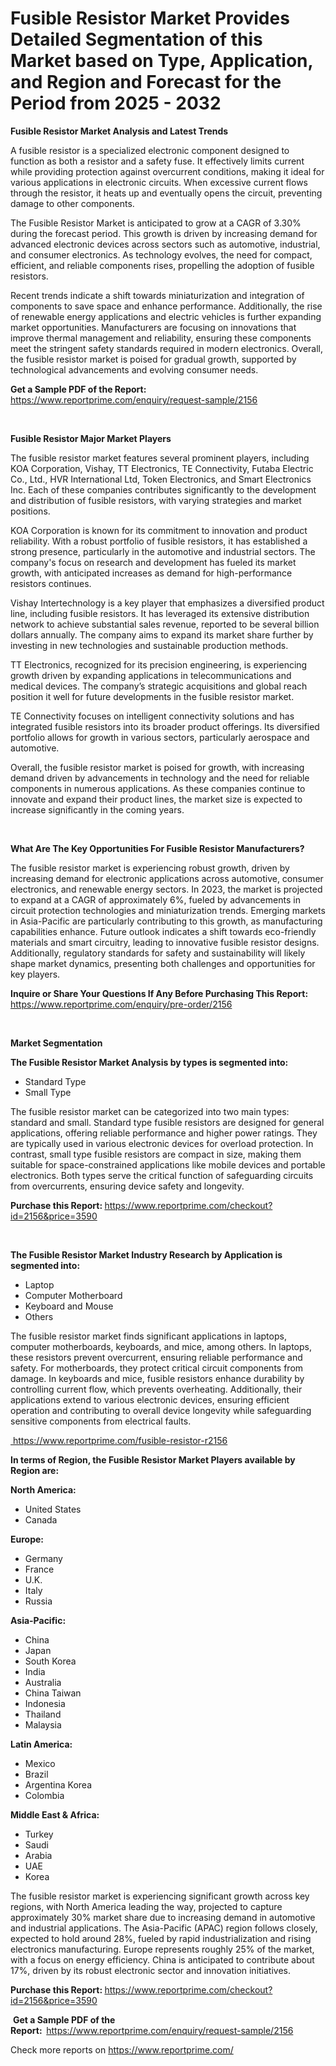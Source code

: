 <p><h1>Fusible Resistor Market Provides Detailed Segmentation of this Market based on Type, Application, and Region and Forecast for the Period from 2025 - 2032</h1></p><p><strong>Fusible Resistor Market Analysis and Latest Trends</strong></p>
<p><p>A fusible resistor is a specialized electronic component designed to function as both a resistor and a safety fuse. It effectively limits current while providing protection against overcurrent conditions, making it ideal for various applications in electronic circuits. When excessive current flows through the resistor, it heats up and eventually opens the circuit, preventing damage to other components.</p><p>The Fusible Resistor Market is anticipated to grow at a CAGR of 3.30% during the forecast period. This growth is driven by increasing demand for advanced electronic devices across sectors such as automotive, industrial, and consumer electronics. As technology evolves, the need for compact, efficient, and reliable components rises, propelling the adoption of fusible resistors. </p><p>Recent trends indicate a shift towards miniaturization and integration of components to save space and enhance performance. Additionally, the rise of renewable energy applications and electric vehicles is further expanding market opportunities. Manufacturers are focusing on innovations that improve thermal management and reliability, ensuring these components meet the stringent safety standards required in modern electronics. Overall, the fusible resistor market is poised for gradual growth, supported by technological advancements and evolving consumer needs.</p></p>
<p><strong>Get a Sample PDF of the Report:&nbsp;</strong> <a href="https://www.reportprime.com/enquiry/request-sample/2156?utm_campaign=2314&utm_medium=2&utm_source=Github&utm_content=ia&utm_term=18032025&utm_id=fusible-resistor">https://www.reportprime.com/enquiry/request-sample/2156</a></p>
<p>&nbsp;</p>
<p><strong>Fusible Resistor Major Market Players</strong></p>
<p><p>The fusible resistor market features several prominent players, including KOA Corporation, Vishay, TT Electronics, TE Connectivity, Futaba Electric Co., Ltd., HVR International Ltd, Token Electronics, and Smart Electronics Inc. Each of these companies contributes significantly to the development and distribution of fusible resistors, with varying strategies and market positions.</p><p>KOA Corporation is known for its commitment to innovation and product reliability. With a robust portfolio of fusible resistors, it has established a strong presence, particularly in the automotive and industrial sectors. The company's focus on research and development has fueled its market growth, with anticipated increases as demand for high-performance resistors continues.</p><p>Vishay Intertechnology is a key player that emphasizes a diversified product line, including fusible resistors. It has leveraged its extensive distribution network to achieve substantial sales revenue, reported to be several billion dollars annually. The company aims to expand its market share further by investing in new technologies and sustainable production methods.</p><p>TT Electronics, recognized for its precision engineering, is experiencing growth driven by expanding applications in telecommunications and medical devices. The company’s strategic acquisitions and global reach position it well for future developments in the fusible resistor market.</p><p>TE Connectivity focuses on intelligent connectivity solutions and has integrated fusible resistors into its broader product offerings. Its diversified portfolio allows for growth in various sectors, particularly aerospace and automotive.</p><p>Overall, the fusible resistor market is poised for growth, with increasing demand driven by advancements in technology and the need for reliable components in numerous applications. As these companies continue to innovate and expand their product lines, the market size is expected to increase significantly in the coming years.</p></p>
<p>&nbsp;</p>
<p><strong>What Are The Key Opportunities For Fusible Resistor Manufacturers?</strong></p>
<p><p>The fusible resistor market is experiencing robust growth, driven by increasing demand for electronic applications across automotive, consumer electronics, and renewable energy sectors. In 2023, the market is projected to expand at a CAGR of approximately 6%, fueled by advancements in circuit protection technologies and miniaturization trends. Emerging markets in Asia-Pacific are particularly contributing to this growth, as manufacturing capabilities enhance. Future outlook indicates a shift towards eco-friendly materials and smart circuitry, leading to innovative fusible resistor designs. Additionally, regulatory standards for safety and sustainability will likely shape market dynamics, presenting both challenges and opportunities for key players.</p></p>
<p><strong>Inquire or Share Your Questions If Any Before Purchasing This Report:</strong> <a href="https://www.reportprime.com/enquiry/pre-order/2156?utm_campaign=2314&utm_medium=2&utm_source=Github&utm_content=ia&utm_term=18032025&utm_id=fusible-resistor">https://www.reportprime.com/enquiry/pre-order/2156</a></p>
<p>&nbsp;</p>
<p><strong>Market Segmentation</strong></p>
<p><strong>The Fusible Resistor Market Analysis by types is segmented into:</strong></p>
<p><ul><li>Standard Type</li><li>Small Type</li></ul></p>
<p><p>The fusible resistor market can be categorized into two main types: standard and small. Standard type fusible resistors are designed for general applications, offering reliable performance and higher power ratings. They are typically used in various electronic devices for overload protection. In contrast, small type fusible resistors are compact in size, making them suitable for space-constrained applications like mobile devices and portable electronics. Both types serve the critical function of safeguarding circuits from overcurrents, ensuring device safety and longevity.</p></p>
<p><strong>Purchase this Report:&nbsp;</strong><a href="https://www.reportprime.com/checkout?id=2156&price=3590&utm_campaign=2314&utm_medium=2&utm_source=Github&utm_content=ia&utm_term=18032025&utm_id=fusible-resistor">https://www.reportprime.com/checkout?id=2156&price=3590</a></p>
<p>&nbsp;</p>
<p><strong>The Fusible Resistor Market Industry Research by Application is segmented into:</strong></p>
<p><ul><li>Laptop</li><li>Computer Motherboard</li><li>Keyboard and Mouse</li><li>Others</li></ul></p>
<p><p>The fusible resistor market finds significant applications in laptops, computer motherboards, keyboards, and mice, among others. In laptops, these resistors prevent overcurrent, ensuring reliable performance and safety. For motherboards, they protect critical circuit components from damage. In keyboards and mice, fusible resistors enhance durability by controlling current flow, which prevents overheating. Additionally, their applications extend to various electronic devices, ensuring efficient operation and contributing to overall device longevity while safeguarding sensitive components from electrical faults.</p></p>
<p><a href="https://www.reportprime.com/fusible-resistor-r2156?utm_campaign=2314&utm_medium=2&utm_source=Github&utm_content=ia&utm_term=18032025&utm_id=fusible-resistor">&nbsp;https://www.reportprime.com/fusible-resistor-r2156</a></p>
<p><strong>In terms of Region, the Fusible Resistor Market Players available by Region are:</strong></p>
<p>
    <p> <strong> North America: </strong>
        <ul>
            <li>United States</li>
            <li>Canada</li>
        </ul>
        </p> 
    <p> <strong> Europe: </strong>
        <ul>
            <li>Germany</li>
            <li>France</li>
            <li>U.K.</li>
            <li>Italy</li>
            <li>Russia</li>
        </ul>
        </p> 
    <p> <strong> Asia-Pacific: </strong>
        <ul>
            <li>China</li>
            <li>Japan</li>
            <li>South Korea</li>
            <li>India</li>
            <li>Australia</li>
            <li>China Taiwan</li>
            <li>Indonesia</li>
            <li>Thailand</li>
            <li>Malaysia</li>
        </ul>
        </p> 
    <p> <strong> Latin America: </strong>
        <ul>
            <li>Mexico</li>
            <li>Brazil</li>
            <li>Argentina Korea</li>
            <li>Colombia</li>
        </ul>
        </p> 
    <p> <strong> Middle East & Africa: </strong>
        <ul>
            <li>Turkey</li>
            <li>Saudi</li>
            <li>Arabia</li>
            <li>UAE</li>
            <li>Korea</li>
        </ul>
    </p>
    </p>
<p><p>The fusible resistor market is experiencing significant growth across key regions, with North America leading the way, projected to capture approximately 30% market share due to increasing demand in automotive and industrial applications. The Asia-Pacific (APAC) region follows closely, expected to hold around 28%, fueled by rapid industrialization and rising electronics manufacturing. Europe represents roughly 25% of the market, with a focus on energy efficiency. China is anticipated to contribute about 17%, driven by its robust electronic sector and innovation initiatives.</p></p>
<p><strong>Purchase this Report: </strong><a href="https://www.reportprime.com/checkout?id=2156&price=3590&utm_campaign=2314&utm_medium=2&utm_source=Github&utm_content=ia&utm_term=18032025&utm_id=fusible-resistor">https://www.reportprime.com/checkout?id=2156&price=3590</a></p>
<p>&nbsp;<strong>Get a Sample PDF of the Report:&nbsp;&nbsp;</strong><a href="https://www.reportprime.com/enquiry/request-sample/2156?utm_campaign=2314&utm_medium=2&utm_source=Github&utm_content=ia&utm_term=18032025&utm_id=fusible-resistor">https://www.reportprime.com/enquiry/request-sample/2156</a></p>
<p><strong></strong></p>
<p>Check more reports on <a href="https://www.reportprime.com/?utm_campaign=2314&utm_medium=2&utm_source=Github&utm_content=ia&utm_term=18032025&utm_id=fusible-resistor">https://www.reportprime.com/</a></p>